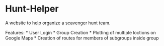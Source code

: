 # Hunt-Helper
A website to help organize a scavenger hunt team.

Features:
	* User Login 
	* Group Creation
	* Plotting of multiple loctions on Google Maps
	* Creation of routes for members of subgroups inside group
